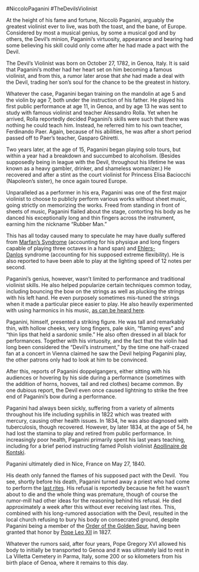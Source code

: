 #NiccoloPaganini #TheDevilsViolinist

At the height of his fame and fortune, Niccolò Paganini, arguably the greatest violinist ever to live, was both the toast, and the bane, of Europe. Considered by most a musical genius, by some a musical god and by others, the Devil’s minion, Paganini’s virtuosity, appearance and bearing had some believing his skill could only come after he had made a pact with the Devil.

The Devil’s Violinist was born on October 27, 1782, in Genoa, Italy. It is said that Paganini’s mother had her heart set on him becoming a famous violinist, and from this, a rumor later arose that _she_ had made a deal with the Devil, trading her son’s soul for the chance to be the greatest in history.

Whatever the case, Paganini began training on the mandolin at age 5 and the violin by age 7, both under the instruction of his father. He played his first public performance at age 11, in Genoa, and by age 13 he was sent to study with famous violinist and teacher Alessandro Rolla. Yet when he arrived, Rolla reportedly decided Paganini’s skills were such that there was nothing he could teach him. Instead, he referred him to his own teacher, Ferdinando Paer. Again, because of his abilities, he was after a short period passed off to Paer’s teacher, Gasparo Ghiretti.

Two years later, at the age of 15, Paganini began playing solo tours, but within a year had a breakdown and succumbed to alcoholism. (Besides supposedly being in league with the Devil, throughout his lifetime he was known as a heavy gambler, drinker, and shameless womanizer.) He recovered and after a stint as the court violinist for Princess Elisa Baciocchi (Napoleon’s sister), he once again toured Europe.

Unparalleled as a performer in his era, Paganini was one of the first major violinist to choose to publicly perform various works without sheet music, going strictly on memorizing the works. Freed from standing in front of sheets of music, Paganini flailed about the stage, contorting his body as he danced his exceptionally long and thin fingers across the instrument, earning him the nickname “Rubber Man.”

This has all today caused many to speculate he may have dually suffered from [Marfan’s Syndrome](http://en.wikipedia.org/wiki/Marfan_syndrome) (accounting for his physique and long fingers capable of playing three octaves in a hand span) and [Ehlers-Danlos](http://en.wikipedia.org/wiki/Ehlers%E2%80%93Danlos_syndrome) syndrome (accounting for his supposed extreme flexibility). He is also reported to have been able to play at the lighting speed of 12 notes per second.

Paganini’s genius, however, wasn’t limited to performance and traditional violinist skills. He also helped popularize certain techniques common today, including bouncing the bow on the strings as well as plucking the strings with his left hand. He even purposely sometimes mis-tuned the strings when it made a particular piece easier to play. He also heavily experimented with using harmonics in his music, [as can be heard here](https://www.youtube.com/watch?v=yJtHpX_iJqU).

Paganini, himself, presented a striking figure. He was tall and remarkably thin, with hollow cheeks, very long fingers, pale skin, “flaming eyes” and “thin lips that held a sardonic smile.” He also often dressed in all black for performances. Together with his virtuosity, and the fact that the violin had long been considered the “Devil’s instrument,” by the time one half-crazed fan at a concert in Vienna claimed he saw the Devil helping Paganini play, the other patrons only had to look at him to be convinced.

After this, reports of Paganini doppelgangers, either sitting with his audiences or hovering by his side during a performance (sometimes with the addition of horns, hooves, tail and red clothes) became common. By one dubious report, the Devil even once caused lightning to strike the free end of Paganini’s bow during a performance.

Paganini had always been sickly, suffering from a variety of ailments throughout his life including syphilis in 1822 which was treated with mercury, causing other health issues. In 1834, he was also diagnosed with tuberculosis, though recovered. However, by later 1834, at the age of 54, he had lost the stamina to play and retired from public performance. In increasingly poor health, Paganini primarily spent his last years teaching, including for a brief period instructing famed Polish violinist [Apollinaire de Kontski](http://en.wikipedia.org/wiki/Apollinaire_de_Kontski).

Paganini ultimately died in Nice, France on May 27, 1840.

His death only fanned the flames of his supposed pact with the Devil.  You see, shortly before his death, Paganini turned away a priest who had come to perform the [last rites](http://en.wikipedia.org/wiki/Last_rites). His refusal is reportedly because he felt he wasn’t about to die and the whole thing was premature, though of course the rumor-mill had other ideas for the reasoning behind his refusal. He died approximately a week after this without ever receiving last rites. This, combined with his long-rumored association with the Devil, resulted in the local church refusing to bury his body on consecrated ground, despite Paganini being a member of the [Order of the Golden Spur](http://en.wikipedia.org/wiki/Order_of_the_Golden_Spur), having been granted that honor by [Pope Leo XII](http://en.wikipedia.org/wiki/Pope_Leo_XII) in 1827.

Whatever the rumors said, after four years, Pope Gregory XVI allowed his body to initially be transported to Genoa and it was ultimately laid to rest in La Villetta Cemetery in Parma, Italy, some 200 or so kilometers from his birth place of Genoa, where it remains to this day.